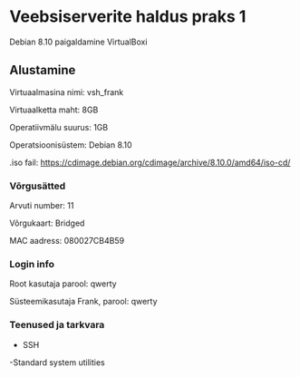 # Veebsiserverite haldus praks 1
Debian 8.10 paigaldamine VirtualBoxi

## Alustamine
Virtuaalmasina nimi: vsh_frank

Virtuaalketta maht: 8GB

Operatiivmälu suurus: 1GB

Operatsioonisüstem: Debian 8.10

.iso fail: https://cdimage.debian.org/cdimage/archive/8.10.0/amd64/iso-cd/

### Võrgusätted
Arvuti number: 11

Võrgukaart: Bridged

MAC aadress: 080027CB4B59

### Login info
Root kasutaja parool: qwerty

Süsteemikasutaja Frank, parool: qwerty

### Teenused ja tarkvara
- SSH

-Standard system utilities

